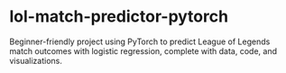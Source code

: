 # lol-match-predictor-pytorch
Beginner-friendly project using PyTorch to predict League of Legends match outcomes with logistic regression, complete with data, code, and visualizations.
